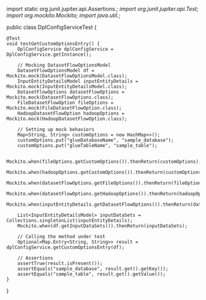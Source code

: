 import static org.junit.jupiter.api.Assertions.*;
import org.junit.jupiter.api.Test;
import org.mockito.Mockito;
import java.util.*;

public class DplConfigServiceTest {

    @Test
    void testGetCustomOptionsEntry() {
        DplConfigService dplConfigService = DplConfigService.getInstance();
        
        // Mocking DatasetFlowOptionsModel
        DatasetFlowOptionsModel df = Mockito.mock(DatasetFlowOptionsModel.class);
        InputEntityDetailsModel inputEntityDetails = Mockito.mock(InputEntityDetailsModel.class);
        DatasetFlowOptions datasetFlowOptions = Mockito.mock(DatasetFlowOptions.class);
        FileDatasetFlowOption fileOptions = Mockito.mock(FileDatasetFlowOption.class);
        HadoopDatasetFlowOption hadoopOptions = Mockito.mock(HadoopDatasetFlowOption.class);

        // Setting up mock behaviors
        Map<String, String> customOptions = new HashMap<>();
        customOptions.put("glueDatabaseName", "sample_database");
        customOptions.put("glueTableName", "sample_table");

        Mockito.when(fileOptions.getCustomOptions()).thenReturn(customOptions);
        Mockito.when(hadoopOptions.getCustomOptions()).thenReturn(customOptions);
        Mockito.when(datasetFlowOptions.getFileOptions()).thenReturn(fileOptions);
        Mockito.when(datasetFlowOptions.getHadoopOptions()).thenReturn(hadoopOptions);
        Mockito.when(inputEntityDetails.getDatasetFlowOptions()).thenReturn(datasetFlowOptions);

        List<InputEntityDetailsModel> inputDataSets = Collections.singletonList(inputEntityDetails);
        Mockito.when(df.getInputDataSets()).thenReturn(inputDataSets);

        // Calling the method under test
        Optional<Map.Entry<String, String>> result = dplConfigService.getCustomOptionsEntry(df);

        // Assertions
        assertTrue(result.isPresent());
        assertEquals("sample_database", result.get().getKey());
        assertEquals("sample_table", result.get().getValue());
    }
}
